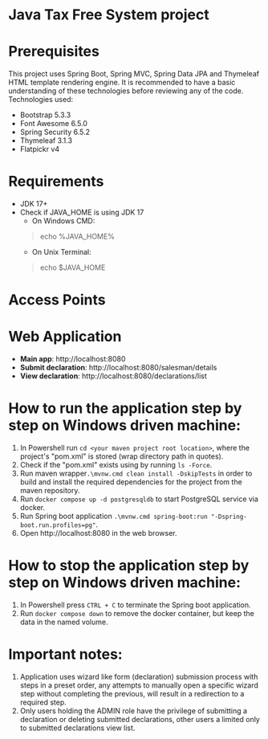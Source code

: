 # Java Tax Free System project

# Prerequisites
This project uses Spring Boot, Spring MVC, Spring Data JPA and Thymeleaf HTML template rendering engine.
It is recommended to have a basic understanding of these technologies before reviewing any of the code.
Technologies used:
* Bootstrap 5.3.3
* Font Awesome 6.5.0
* Spring Security 6.5.2
* Thymeleaf 3.1.3
* Flatpickr v4

# Requirements
* JDK 17+
* Check if JAVA_HOME is using JDK 17
    * On Windows CMD:
  > echo %JAVA_HOME%
    * On Unix Terminal:
  > echo $JAVA_HOME

# Access Points

# Web Application
- **Main app**: http://localhost:8080
- **Submit declaration**: http://localhost:8080/salesman/details
- **View declaration**: http://localhost:8080/declarations/list

# How to run the application step by step on Windows driven machine:
1. In Powershell run ```cd <your maven project root location>```, where the project's "pom.xml" is stored (wrap directory path in quotes).
2. Check if the "pom.xml" exists using by running ```ls -Force```.
3. Run maven wrapper```.\mvnw.cmd clean install -DskipTests``` in order to build and install the required dependencies for the project from the maven repository.
4. Run ```docker compose up -d postgresqldb``` to start PostgreSQL service via docker.
5. Run Spring boot application ```.\mvnw.cmd spring-boot:run "-Dspring-boot.run.profiles=pg"```.
6. Open http://localhost:8080 in the web browser.

# How to stop the application step by step on Windows driven machine:
1. In Powershell press ```CTRL + C``` to terminate the Spring boot application.
2. Run ```docker compose down``` to remove the docker container, but keep the data in the named volume.

# Important notes:
1. Application uses wizard like form (declaration) submission process with steps in a preset order, any attempts to manually open a specific wizard step without completing the previous, will result in a redirection to a required step.
2. Only users holding the ADMIN role have the privilege of submitting a declaration or deleting submitted declarations, other users a limited only to submitted declarations view list.